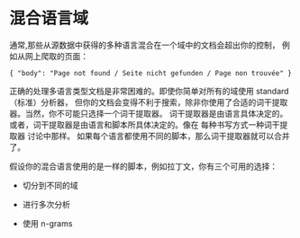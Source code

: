 # 混合语言域

通常,那些从源数据中获得的多种语言混合在一个域中的文档会超出你的控制， 例如从网上爬取的页面：

```{ "body": "Page not found / Seite nicht gefunden / Page non trouvée" }```

正确的处理多语言类型文档是非常困难的。即使你简单对所有的域使用 standard （标准）分析器， 但你的文档会变得不利于搜索，除非你使用了合适的词干提取器。当然，你不可能只选择一个词干提取器。 词干提取器是由语言具体决定的。或者，词干提取器是由语言和脚本所具体决定的。像在 每种书写方式一种词干提取器 讨论中那样。 如果每个语言都使用不同的脚本，那么词干提取器就可以合并了。

假设你的混合语言使用的是一样的脚本，例如拉丁文，你有三个可用的选择：

* 切分到不同的域

* 进行多次分析

* 使用 n-grams
